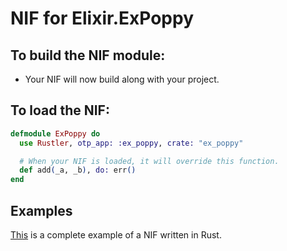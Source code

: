 # NIF for Elixir.ExPoppy

## To build the NIF module:

- Your NIF will now build along with your project.

## To load the NIF:

```elixir
defmodule ExPoppy do
  use Rustler, otp_app: :ex_poppy, crate: "ex_poppy"

  # When your NIF is loaded, it will override this function.
  def add(_a, _b), do: err()
end
```

## Examples

[This](https://github.com/rusterlium/NifIo) is a complete example of a NIF written in Rust.
